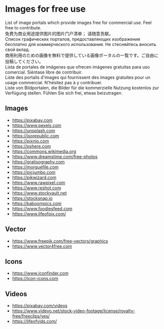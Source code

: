 # Images for free use
List of image portals which provide images free for commercial use. Feel free to contribute.  
免费为商业用途提供图片的图片门户清单； 请随意贡献。  
Список графических порталов, предоставляющих изображения бесплатно для коммерческого использования. Не стесняйтесь вносить свой вклад.  
商用利用のための画像を無料で提供している画像ポータルの一覧です。ご自由に投稿してください。  
Lista de portales de imágenes que ofrecen imágenes gratuitas para uso comercial. Siéntase libre de contribuir.  
Liste des portails d'images qui fournissent des images gratuites pour un usage commercial. N'hésitez pas à y contribuer.  
Liste von Bildportalen, die Bilder für die kommerzielle Nutzung kostenlos zur Verfügung stellen. Fühlen Sie sich frei, etwas beizutragen.

## Images
* https://pixabay.com
* https://www.pexels.com
* https://unsplash.com
* https://isorepublic.com
* https://pixnio.com
* https://pxhere.com
* https://commons.wikimedia.org
* https://www.dreamstime.com/free-photos
* https://gratisography.com
* https://morguefile.com
* https://picjumbo.com
* https://pikwizard.com
* https://www.rawpixel.com
* https://www.reshot.com
* https://www.stockvault.net
* https://stocksnap.io
* https://kaboompics.com
* https://www.foodiesfeed.com
* https://www.lifeofpix.com/


## Vector
* https://www.freepik.com/free-vectors/graphics
* https://www.vector4free.com

## Icons
* https://www.iconfinder.com
* https://icon-icons.com

## Videos
* https://pixabay.com/videos
* https://www.videvo.net/stock-video-footage/license/royalty-free/freeclips/yes/
* https://lifeofvids.com/
